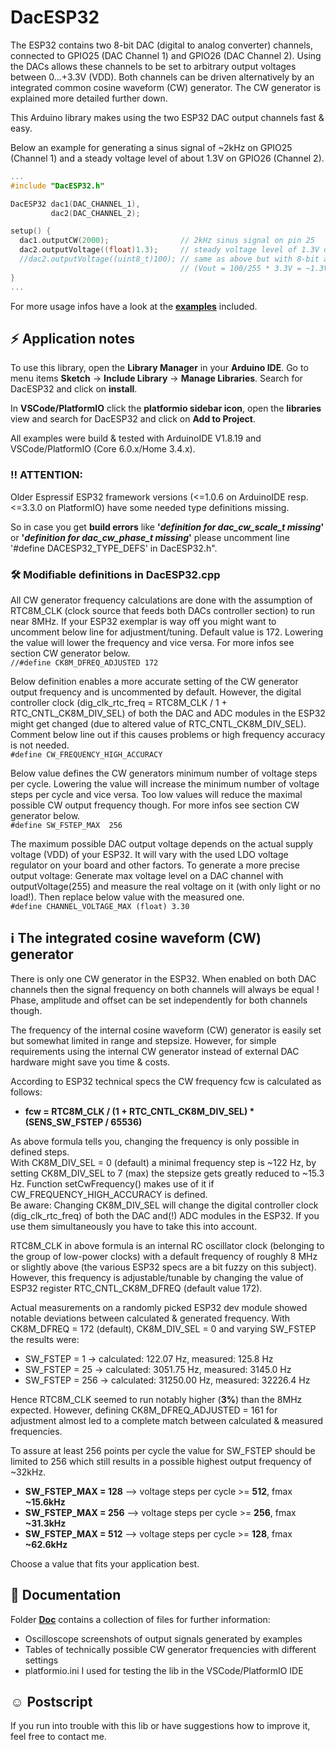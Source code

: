 # DacESP32

The ESP32 contains two 8-bit DAC (digital to analog converter) channels, connected to GPIO25 (DAC Channel 1) and GPIO26 (DAC Channel 2). Using the DACs allows these channels to be set to arbitrary output voltages between 0...+3.3V (VDD). Both channels can be driven alternatively by an integrated common cosine waveform (CW) generator. The CW generator is explained more detailed further down.

This Arduino library makes using the two ESP32 DAC output channels fast & easy.

Below an example for generating a sinus signal of ~2kHz on GPIO25 (Channel 1) and a steady voltage level of about 1.3V on GPIO26 (Channel 2).  

```c
...
#include "DacESP32.h"

DacESP32 dac1(DAC_CHANNEL_1),
         dac2(DAC_CHANNEL_2);

setup() {
  dac1.outputCW(2000);                // 2kHz sinus signal on pin 25
  dac2.outputVoltage((float)1.3);     // steady voltage level of 1.3V on pin 26
  //dac2.outputVoltage((uint8_t)100); // same as above but with 8-bit argument, range 0...255
                                      // (Vout = 100/255 * 3.3V = ~1.3V)
}
...
```
For more usage infos have a look at the [**examples**](https://github.com/yellobyte/DacESP32/tree/main/examples) included.

## :zap: Application notes

To use this library, open the **Library Manager** in your **Arduino IDE**. Go to menu items **Sketch** -> **Include Library** -> **Manage Libraries**. Search for DacESP32 and click on **install**.  

In **VSCode/PlatformIO** click the **platformio sidebar icon**, open the **libraries** view and search for DacESP32 and click on **Add to Project**.

All examples were build & tested with ArduinoIDE V1.8.19 and VSCode/PlatformIO (Core 6.0.x/Home 3.4.x).  

### :bangbang: **ATTENTION:**  
Older Espressif ESP32 framework versions (<=1.0.6 on ArduinoIDE resp. <=3.3.0 on PlatformIO) have some needed type definitions missing.  

So in case you get **build errors** like **'_definition for dac_cw_scale_t missing_'** or **'_definition for dac_cw_phase_t missing_'** please uncomment line '#define DACESP32_TYPE_DEFS' in DacESP32.h".

### :hammer_and_wrench: Modifiable definitions in DacESP32.cpp

All CW generator frequency calculations are done with the assumption of RTC8M_CLK (clock source that feeds both DACs controller section) to run near 8MHz. If your ESP32 exemplar is way off you might want to uncomment below line for adjustment/tuning. Default value is 172. Lowering the value will lower the frequency and vice versa. For more infos see section CW generator below.  
`//#define CK8M_DFREQ_ADJUSTED 172`
   
Below definition enables a more accurate setting of the CW generator output frequency and is uncommented by default. However, the digital controller clock (dig_clk_rtc_freq = RTC8M_CLK / 1 + RTC_CNTL_CK8M_DIV_SEL) of both the DAC and ADC modules in the ESP32 might get changed (due to altered value of RTC_CNTL_CK8M_DIV_SEL). Comment below line out if this causes problems or high frequency accuracy is not needed.  
`#define CW_FREQUENCY_HIGH_ACCURACY`  

Below value defines the CW generators minimum number of voltage steps per cycle. Lowering the value will increase the minimum number of voltage steps per cycle and vice versa. Too low values will reduce the maximal possible CW output frequency though. For more infos see section CW generator below.  
`#define SW_FSTEP_MAX  256`

The maximum possible DAC output voltage depends on the actual supply voltage (VDD) of your ESP32. It will vary with the used LDO voltage regulator on your board and other factors. To generate a more precise output voltage: Generate max voltage level on a DAC channel with outputVoltage(255) and measure the real voltage on it (with only light or no load!). Then replace below value with the measured one.  
`#define CHANNEL_VOLTAGE_MAX (float) 3.30`  

## :information_source: The integrated cosine waveform (CW) generator 

There is only one CW generator in the ESP32. When enabled on both DAC channels then the signal frequency on both channels will always be equal ! Phase, amplitude and offset can be set independently for both channels though.

The frequency of the internal cosine waveform (CW) generator is easily set but somewhat limited in range and stepsize. However, for simple requirements using the internal CW generator instead of external DAC hardware might save you time & costs.

According to ESP32 technical specs the CW frequency fcw is calculated as follows:  
  - **fcw = RTC8M_CLK / (1 + RTC_CNTL_CK8M_DIV_SEL) * (SENS_SW_FSTEP / 65536)**  

As above formula tells you, changing the frequency is only possible in defined steps.  
With CK8M_DIV_SEL = 0 (default) a minimal frequency step is ~122 Hz, by setting CK8M_DIV_SEL to 7 (max) the stepsize gets greatly reduced to ~15.3 Hz. Function setCwFrequency() makes use of it if CW_FREQUENCY_HIGH_ACCURACY is defined.  
Be aware: Changing CK8M_DIV_SEL will change the digital controller clock (dig_clk_rtc_freq) of both the DAC and(!) ADC modules in the ESP32. If you use them simultaneously you have to take this into account.

RTC8M_CLK in above formula is an internal RC oscillator clock (belonging to the group of low-power clocks) with a default frequency of roughly 8 MHz or slightly above (the various ESP32 specs are a bit fuzzy on this subject). However, this frequency is adjustable/tunable by changing the value of ESP32 register RTC_CNTL_CK8M_DFREQ (default value 172).  

Actual measurements on a randomly picked ESP32 dev module showed notable deviations between calculated & generated frequency. With CK8M_DFREQ = 172 (default), CK8M_DIV_SEL = 0 and varying SW_FSTEP the results were:
  - SW_FSTEP = 1   -> calculated:   122.07 Hz, measured:   125.8 Hz
  - SW_FSTEP = 25  -> calculated:  3051.75 Hz, measured:  3145.0 Hz
  - SW_FSTEP = 256 -> calculated: 31250.00 Hz, measured: 32226.4 Hz  

Hence RTC8M_CLK seemed to run notably higher (**3%**) than the 8MHz expected. However, defining CK8M_DFREQ_ADJUSTED = 161 for adjustment almost led to a complete match between calculated & measured frequencies.

To assure at least 256 points per cycle the value for SW_FSTEP should be limited to 256 which still results in a possible highest output frequency of ~32kHz.  
  - **SW_FSTEP_MAX = 128**  -->  voltage steps per cycle >= **512**, fmax **~15.6kHz**  
  - **SW_FSTEP_MAX = 256**  -->  voltage steps per cycle >= **256**, fmax **~31.3kHz**   
  - **SW_FSTEP_MAX = 512**  -->  voltage steps per cycle >= **128**, fmax **~62.6kHz**  

Choose a value that fits your application best.  
	
## :file_folder: Documentation

Folder [**Doc**](https://github.com/yellobyte/DacESP32/tree/main/doc) contains a collection of files for further information:
  - Oscilloscope screenshots of output signals generated by examples
  - Tables of technically possible CW generator frequencies with different settings
  - platformio.ini I used for testing the lib in the VSCode/PlatformIO IDE

## :relaxed: Postscript

If you run into trouble with this lib or have suggestions how to improve it, feel free to contact me.  
